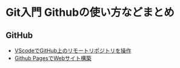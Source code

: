 # Git入門 Githubの使い方などまとめ

## GitHub

- [VScodeでGitHub上のリモートリポジトリを操作](../vscode/vscode-github.md)
- [Github PagesでWebサイト構築](./github-pages.md)
